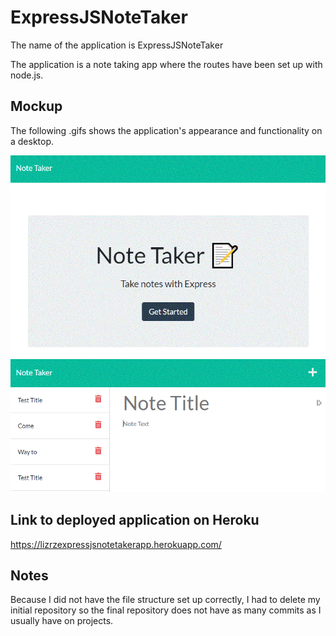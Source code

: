 # ExpressJSNoteTaker

The name of the application is ExpressJSNoteTaker

The application is a note taking app where the routes have been set up with node.js.

## Mockup

The following .gifs shows the application's appearance and functionality on a desktop.

<img src=".\assets\Notetaker1.GIF">

<img src=".\assets\Notetaker2.GIF">

## Link to deployed application on Heroku

<a href="https://lizrzexpressjsnotetakerapp.herokuapp.com/">
https://lizrzexpressjsnotetakerapp.herokuapp.com/</a>

## Notes
Because I did not have the file structure set up correctly, I had to delete my initial repository so the final repository does not have as many commits as I usually have on projects.

